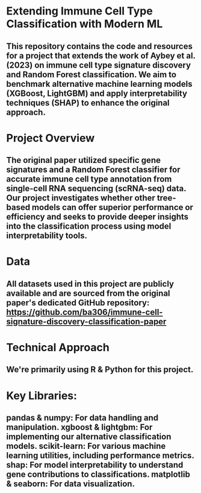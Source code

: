 # Extending Immune Cell Type Classification with Modern ML

This repository contains the code and resources for a project that extends the work of Aybey et al. (2023) on immune cell type signature discovery and Random Forest classification. We aim to benchmark alternative machine learning models (XGBoost, LightGBM) and apply interpretability techniques (SHAP) to enhance the original approach.
---
# Project Overview
The original paper utilized specific gene signatures and a Random Forest classifier for accurate immune cell type annotation from single-cell RNA sequencing (scRNA-seq) data. Our project investigates whether other tree-based models can offer superior performance or efficiency and seeks to provide deeper insights into the classification process using model interpretability tools.
---
# Data
All datasets used in this project are publicly available and are sourced from the original paper's dedicated GitHub repository:
https://github.com/ba306/immune-cell-signature-discovery-classification-paper
---
# Technical Approach
We're primarily using R & Python for this project.
---
# Key Libraries:

pandas & numpy: For data handling and manipulation.
xgboost & lightgbm: For implementing our alternative classification models.
scikit-learn: For various machine learning utilities, including performance metrics.
shap: For model interpretability to understand gene contributions to classifications.
matplotlib & seaborn: For data visualization.
---
